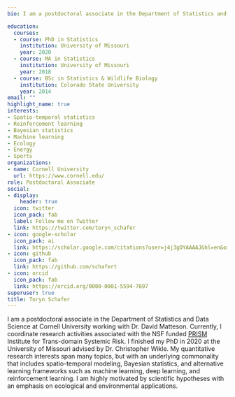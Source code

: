 ```yaml
---
bio: I am a postdoctoral associate in the Department of Statistics and Data Science at Cornell University working with David Matteson. 

education:
  courses:
  - course: PhD in Statistics
    institution: University of Missouri
    year: 2020
  - course: MA in Statistics 
    institution: University of Missouri
    year: 2018
  - course: BSc in Statistics & Wildlife Biology
    institution: Colorado State University
    year: 2014
email: ""
highlight_name: true
interests:
- Spatio-temporal statistics
- Reinforcement learning
- Bayesian statistics
- Machine learning
- Ecology
- Energy
- Sports
organizations:
- name: Cornell University
  url: https://www.cornell.edu/
role: Postdoctoral Associate
social:
- display:
    header: true
  icon: twitter
  icon_pack: fab
  label: Follow me on Twitter
  link: https://twitter.com/toryn_schafer
- icon: google-scholar
  icon_pack: ai
  link: https://scholar.google.com/citations?user=j4j3gDYAAAAJ&hl=en&oi=ao
- icon: github
  icon_pack: fab
  link: https://github.com/schafert
- icon: orcid
  icon_pack: fab
  link: https://orcid.org/0000-0001-5594-7697
superuser: true
title: Toryn Schafer
---
```


I am a postdoctoral associate in the Department of Statistics and Data Science at Cornell University working with Dr. David Matteson. Currently, I coordinate research activities associated with the NSF funded [PRISM](https://sites.google.com/view/prism-prj/home) Institute for Trans-domain Systemic Risk. I finished my PhD in 2020 at the University of Missouri advised by Dr. Christopher Wikle. My quantitative research interests span many topics, but with an underlying commonality that includes spatio-temporal modeling, Bayesian statistics, and alternative learning frameworks such as machine learning, deep learning, and reinforcement learning. I am highly motivated by scientific hypotheses with an emphasis on ecological and environmental applications. 

